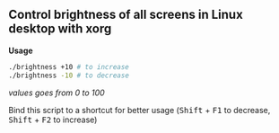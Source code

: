 ## Control brightness of all screens in Linux desktop with xorg

**Usage**

```sh
./brightness +10 # to increase
./brightness -10 # to decrease
```

_values goes from 0 to 100_

Bind this script to a shortcut for better usage (<kbd>Shift</kbd> + <kbd>F1</kbd> to decrease, <kbd>Shift</kbd> + <kbd>F2</kbd> to increase)
